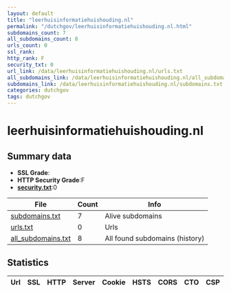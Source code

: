 ```yaml
---
layout: default
title: "leerhuisinformatiehuishouding.nl"
permalink: "/dutchgov/leerhuisinformatiehuishouding.nl.html"
subdomains_count: 7
all_subdomains_count: 8
urls_count: 0
ssl_rank: 
http_rank: F
security_txt: 0
url_link: /data/leerhuisinformatiehuishouding.nl/urls.txt
all_subdomains_link: /data/leerhuisinformatiehuishouding.nl/all_subdomains.txt
subdomains_link: /data/leerhuisinformatiehuishouding.nl/subdomains.txt
categories: dutchgov
tags: dutchgov
---
```



# leerhuisinformatiehuishouding.nl
## Summary data


 - **SSL Grade**:
 - **HTTP Security Grade**:F
 - **[security.txt](https://www.digitaleoverheid.nl/nieuws/standaard-security-txt-nu-verplicht-voor-overheid/)**:0


| File       | Count | Info |
|------------|-------|------|
|[subdomains.txt](/DutchGovScope/data/leerhuisinformatiehuishouding.nl/subdomains.txt)|7|Alive subdomains|
|[urls.txt](/DutchGovScope/data/leerhuisinformatiehuishouding.nl/urls.txt)|0|Urls|
|[all_subdomains.txt](/DutchGovScope/data/leerhuisinformatiehuishouding.nl/all_subdomains.txt)|8|All found subdomains (history)|


## Statistics


| Url | SSL | HTTP | Server | Cookie | HSTS | CORS | CTO | CSP | XFO | XXP | RP |FP| Tech |Title |
|--------|-------|-------|------|------|------|------|------|------|------|------|------|------|------|------|


